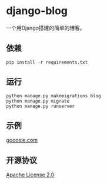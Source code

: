 # django-blog

一个用Django搭建的简单的博客。

## 依赖

```shell
pip install -r requirements.txt
```

## 运行

```shell
python manage.py makemigrations blog
python manage.py migrate
python manage.py runserver
```

## 示例

[gooosie.com](http://gooosie.com/)

## 开源协议

[Apache License 2.0](/LICENSE)